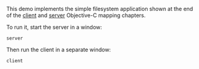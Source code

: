 This demo implements the simple filesystem application shown at the end of
the [client][1] and [server][2] Objective-C mapping chapters.

To run it, start the server in a window:

```
server
```

Then run the client in a separate window:

```
client
```

[1]: https://doc.zeroc.com/display/Ice37/Example+of+a+File+System+Client+in+Objective-C
[2]: https://doc.zeroc.com/display/Ice37/Example+of+a+File+System+Server+in+Objective-C

